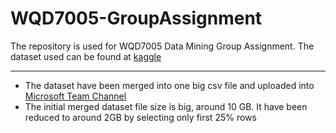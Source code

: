# WQD7005-GroupAssignment

The repository is used for WQD7005 Data Mining Group Assignment. The dataset used can be found at [kaggle](https://www.kaggle.com/datasets/olistbr/brazilian-ecommerce)

--- 

- The dataset have been merged into one big csv file and uploaded into [Microsoft Team Channel](https://365umedumy.sharepoint.com/:f:/s/WQD7005G2Group/EtVYtfpqtv1Pvln84UN7doYB3Qmn70XVkK3DTNta9ykI5Q?e=9uBOhR)
- The initial merged dataset file size is big, around 10 GB. It have been reduced to around 2GB by selecting only first 25% rows


